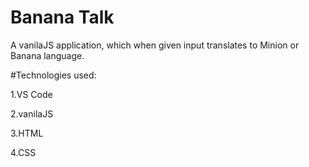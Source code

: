 # Banana Talk



 A vanilaJS application, which when given input translates to Minion or Banana language.
 
 
 #Technologies used:



1.VS Code

2.vanilaJS

3.HTML

4.CSS
